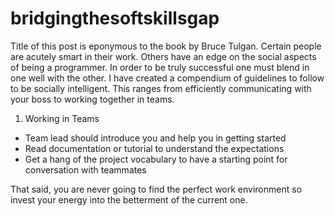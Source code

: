 # bridgingthesoftskillsgap

Title of this post is eponymous to the book by Bruce Tulgan.
Certain people are acutely smart in their work. Others have an edge on the social aspects of being a programmer. In order to be truly successful one must blend in one well with the other. I have created a compendium of guidelines to follow to be socially intelligent. This ranges from efficiently communicating with your boss to working together in teams.

1. Working in Teams
* Team lead should introduce you and help you in getting started
* Read documentation or tutorial to understand the expectations
* Get a hang of the project vocabulary to have a starting point for conversation with teammates


That said, you are never going to find the perfect work environment so invest your energy into the betterment of the current one.
